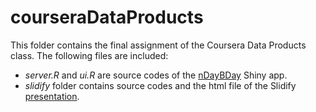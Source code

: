 courseraDataProducts
====================

This folder contains the final assignment of the Coursera Data Products class. The following files are included:

- *server.R* and *ui.R* are source codes of the [nDayBDay](https://markthechao.shinyapps.io/nDayBDay/) Shiny app.
- *slidify* folder contains source codes and the html file of the Slidify [presentation](https://markthechao.github.io/#1).

